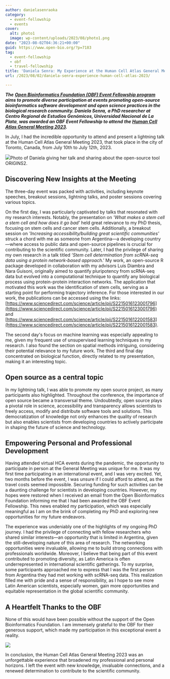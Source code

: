 ```yaml
---
author: danielasenraoka
category:
  - event-fellowship
  - events
cover:
  alt: photo1
  image: wp-content/uploads/2023/08/photo1.png
date: "2023-08-02T04:36:21+00:00"
guid: https://www.open-bio.org/?p=7183
tag:
  - event-fellowship
  - obf
  - travel-fellowship
title: 'Daniela Senra: My Experience at the Human Cell Atlas General Meeting 2023'
url: /2023/08/02/daniela-senra-experience-human-cell-atlas-2023/

---
```

**_The_** [**_Open Bioinformatics Foundation (OBF) Event Fellowship program_**](/travel-awards) **_aims to promote diverse participation at events promoting open-source bioinformatics software development and open science practices in the biological research community. Daniela Senra,_** _**a PhD researcher at Centro Regional de Estudios Genómicos, Universidad Nacional de La Plata**_, **_was awarded an OBF Event Fellowship to attend_** _**the [Human Cell Atlas General Meeting 2023](https://events.humancellatlas.org/2023gm).**_

In July, I had the incredible opportunity to attend and present a lightning talk at the Human Cell Atlas General Meeting 2023, that took place in the city of Toronto, Canada, from July 10th to July 12th, 2023.

![](wp-content/uploads/2023/08/photo1-1024x576.png)Photo of Daniela giving her talk and sharing about the open-source tool ORIGINS2.

## **Discovering New Insights at the Meeting**

The three-day event was packed with activities, including keynote speeches, breakout sessions, lightning talks, and poster sessions covering various topics.

On the first day, I was particularly captivated by talks that resonated with my research interests. Notably, the presentation on _'What makes a stem cell a stem cell and how does it go bad'_ held great relevance to my PhD thesis, focusing on stem cells and cancer stem cells. Additionally, a breakout session on _'Increasing accessibility/building great scientific communities'_ struck a chord with me as someone from Argentina—a developing country—where access to public data and open-source pipelines is crucial for contributing to the scientific community. Later, I had the privilege of sharing my own research in a talk titled _‘Stem cell determination from scRNA-seq data using a protein network-based approach_.’ My work, an open-source R package developed in collaboration with my advisors Luis Diambra and Nara Guisoni, originally aimed to quantify pluripotency from scRNA-seq data but evolved into a computational technique to quantify any biological process using protein-protein interaction networks. The application that motivated this work was the identification of stem cells, serving as a starting point for performing trajectory inference. For those interested in our work, the publications can be accessed using the links: [https://www.sciencedirect.com/science/article/pii/S2215016123001796](https://www.sciencedirect.com/science/article/pii/S2215016123001796) and [https://www.sciencedirect.com/science/article/pii/S2215016122001583](https://www.sciencedirect.com/science/article/pii/S2215016122001583).

The second day's focus on machine learning was especially appealing to me, given my frequent use of unsupervised learning techniques in my research. I also found the section on spatial methods intriguing, considering their potential relevance to my future work. The third and final day concentrated on biological function, directly related to my presentation, making it an interesting topic.

## **Open source as a central topic**

In my lightning talk, I was able to promote my open source project, as many participants also highlighted. Throughout the conference, the importance of open source became a transversal theme. Undoubtedly, open source plays a pivotal role in science, accessibility and transparency allows scientists to freely access, modify and distribute software tools and solutions. This democratization of knowledge not only enhances the quality of research but also enables scientists from developing countries to actively participate in shaping the future of science and technology.

## **Empowering Personal and Professional Development**

Having attended virtual HCA events during the pandemic, the opportunity to participate in person at the General Meeting was unique for me. It was my first time participating in an international event, and I was very excited. Yet, two months before the event, I was unsure if I could afford to attend, as the travel costs seemed impossible. Securing funding for such activities can be a daunting challenge for scientists in developing countries. However, my hopes were restored when I received an email from the Open Bioinformatics Foundation informing me that I had been awarded the OBF Event Fellowship. This news enabled my participation, which was especially meaningful as I am on the brink of completing my PhD and exploring new opportunities for my future endeavors.

The experience was undeniably one of the highlights of my ongoing PhD journey. I had the privilege of connecting with fellow researchers who shared similar interests—an opportunity that is limited in Argentina, given the still-developing nature of this area of research. The networking opportunities were invaluable, allowing me to build strong connections with professionals worldwide. Moreover, I believe that being part of this event contributed to promoting diversity, as Latin America is often underrepresented in international scientific gatherings. To my surprise, some participants approached me to express that I was the first person from Argentina they had met working with scRNA-seq data. This realization filled me with pride and a sense of responsibility, as I hope to see more Latin American scientists, especially women, gain more opportunities and equitable representation in the global scientific community.

## **A Heartfelt Thanks to the OBF**

None of this would have been possible without the support of the Open Bioinformatics Foundation. I am immensely grateful to the OBF for their generous support, which made my participation in this exceptional event a reality.

![](wp-content/uploads/2023/08/photo2-1-768x1024.jpg)

In conclusion, the Human Cell Atlas General Meeting 2023 was an unforgettable experience that broadened my professional and personal horizons. I left the event with new knowledge, invaluable connections, and a renewed determination to contribute to the scientific community.
